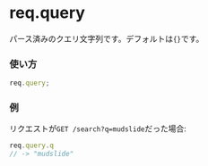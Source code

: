 # req.query

パース済みのクエリ文字列です。デフォルトは`{}`です。

### 使い方
```js
req.query;
```

### 例

リクエストが`GET /search?q=mudslide`だった場合:

```js
req.query.q
// -> "mudslide"
```




<docmeta name="uniqueID" value="reqquery553014">
<docmeta name="displayName" value="req.query">


